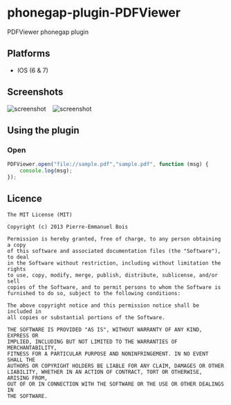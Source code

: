 phonegap-plugin-PDFViewer
============================

PDFViewer phonegap plugin

## Platforms ##

* IOS (6 & 7)

## Screenshots ##

![screenshot](https://raw.github.com/pebois/phonegap-plugin-PDFViewer/master/sample2.png) &nbsp;&nbsp; ![screenshot](https://raw.github.com/pebois/phonegap-plugin-PDFViewer/master/sample3.png)

## Using the plugin ##

### Open ###
```js
PDFViewer.open("file://sample.pdf","sample.pdf", function (msg) {
    console.log(msg);
});
```

## Licence ##
```
The MIT License (MIT)

Copyright (c) 2013 Pierre-Emmanuel Bois

Permission is hereby granted, free of charge, to any person obtaining a copy
of this software and associated documentation files (the "Software"), to deal
in the Software without restriction, including without limitation the rights
to use, copy, modify, merge, publish, distribute, sublicense, and/or sell
copies of the Software, and to permit persons to whom the Software is
furnished to do so, subject to the following conditions:

The above copyright notice and this permission notice shall be included in
all copies or substantial portions of the Software.

THE SOFTWARE IS PROVIDED "AS IS", WITHOUT WARRANTY OF ANY KIND, EXPRESS OR
IMPLIED, INCLUDING BUT NOT LIMITED TO THE WARRANTIES OF MERCHANTABILITY,
FITNESS FOR A PARTICULAR PURPOSE AND NONINFRINGEMENT. IN NO EVENT SHALL THE
AUTHORS OR COPYRIGHT HOLDERS BE LIABLE FOR ANY CLAIM, DAMAGES OR OTHER
LIABILITY, WHETHER IN AN ACTION OF CONTRACT, TORT OR OTHERWISE, ARISING FROM,
OUT OF OR IN CONNECTION WITH THE SOFTWARE OR THE USE OR OTHER DEALINGS IN
THE SOFTWARE.
```

